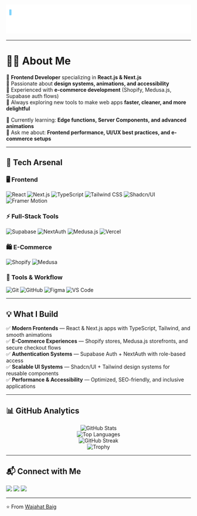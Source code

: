 <p align="center">
  <img src="./typing.svg" alt="Typing banner" />
</p>

---

# 👨‍💻 About Me  

🔹 **Frontend Developer** specializing in **React.js & Next.js**  
🔹 Passionate about **design systems, animations, and accessibility**  
🔹 Experienced with **e-commerce development** (Shopify, Medusa.js, Supabase auth flows)  
🔹 Always exploring new tools to make web apps **faster, cleaner, and more delightful**  

🌱 Currently learning: **Edge functions, Server Components, and advanced animations**  
💬 Ask me about: **Frontend performance, UI/UX best practices, and e-commerce setups**  

---

## 🚀 Tech Arsenal  

### 🖥️ Frontend
![React](https://img.shields.io/badge/-React-61DAFB?logo=react&logoColor=black&style=for-the-badge)
![Next.js](https://img.shields.io/badge/-Next.js-000000?logo=next.js&logoColor=white&style=for-the-badge)
![TypeScript](https://img.shields.io/badge/-TypeScript-3178C6?logo=typescript&logoColor=white&style=for-the-badge)
![Tailwind CSS](https://img.shields.io/badge/-Tailwind_CSS-38B2AC?logo=tailwind-css&logoColor=white&style=for-the-badge)
![Shadcn/UI](https://img.shields.io/badge/-Shadcn%2FUI-000000?style=for-the-badge)
![Framer Motion](https://img.shields.io/badge/-Framer_Motion-0055FF?logo=framer&logoColor=white&style=for-the-badge)

### ⚡ Full-Stack Tools
![Supabase](https://img.shields.io/badge/-Supabase-3ECF8E?logo=supabase&logoColor=white&style=for-the-badge)
![NextAuth](https://img.shields.io/badge/-NextAuth-000000?style=for-the-badge)
![Medusa.js](https://img.shields.io/badge/-Medusa.js-1A202C?style=for-the-badge)
![Vercel](https://img.shields.io/badge/-Vercel-000000?logo=vercel&logoColor=white&style=for-the-badge)

### 🛍️ E-Commerce
![Shopify](https://img.shields.io/badge/-Shopify-96BF48?logo=shopify&logoColor=white&style=for-the-badge)
![Medusa](https://img.shields.io/badge/-Medusa.js-00A6FB?style=for-the-badge)

### 🔧 Tools & Workflow
![Git](https://img.shields.io/badge/-Git-F05032?logo=git&logoColor=white&style=for-the-badge)
![GitHub](https://img.shields.io/badge/-GitHub-181717?logo=github&logoColor=white&style=for-the-badge)
![Figma](https://img.shields.io/badge/-Figma-F24E1E?logo=figma&logoColor=white&style=for-the-badge)
![VS Code](https://img.shields.io/badge/-VS_Code-0078d7?logo=visual-studio-code&logoColor=white&style=for-the-badge)

---

## 💡 What I Build  

✅ **Modern Frontends** — React & Next.js apps with TypeScript, Tailwind, and smooth animations  
✅ **E-Commerce Experiences** — Shopify stores, Medusa.js storefronts, and secure checkout flows  
✅ **Authentication Systems** — Supabase Auth + NextAuth with role-based access  
✅ **Scalable UI Systems** — Shadcn/UI + Tailwind design systems for reusable components  
✅ **Performance & Accessibility** — Optimized, SEO-friendly, and inclusive applications  

---

## 📊 GitHub Analytics  

<div align="center">
  
![GitHub Stats](https://github-readme-stats.vercel.app/api?username=YOUR_USERNAME&show_icons=true&theme=radical&hide_border=true)  
![Top Languages](https://github-readme-stats.vercel.app/api/top-langs/?username=YOUR_USERNAME&layout=compact&theme=radical&hide_border=true)  
![GitHub Streak](https://github-readme-streak-stats.herokuapp.com/?user=YOUR_USERNAME&theme=radical&hide_border=true)  
![Trophy](https://github-profile-trophy.vercel.app/?username=YOUR_USERNAME&theme=radical&no-frame=true&row=1&column=6)

</div>

---

## 📬 Connect with Me  

<p align="left">
  <a href="https://linkedin.com/in/YOUR_LINK" target="_blank"><img src="https://img.shields.io/badge/-LinkedIn-0A66C2?logo=linkedin&logoColor=white&style=for-the-badge" /></a>
  <a href="https://YOUR_PORTFOLIO.com" target="_blank"><img src="https://img.shields.io/badge/-Portfolio-000000?logo=vercel&logoColor=white&style=for-the-badge" /></a>
  <a href="mailto:YOUR_EMAIL"><img src="https://img.shields.io/badge/-Email-D14836?logo=gmail&logoColor=white&style=for-the-badge" /></a>
</p>

---

⭐️ From [Wajahat Baig](https://github.com/YOUR_USERNAME)
